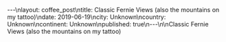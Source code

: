 ---\nlayout: coffee_post\ntitle: Classic Fernie Views (also the mountains on my tattoo)\ndate: 2019-06-19\ncity: Unknown\ncountry: Unknown\ncontinent: Unknown\npublished: true\n---\n\nClassic Fernie Views (also the mountains on my tattoo)